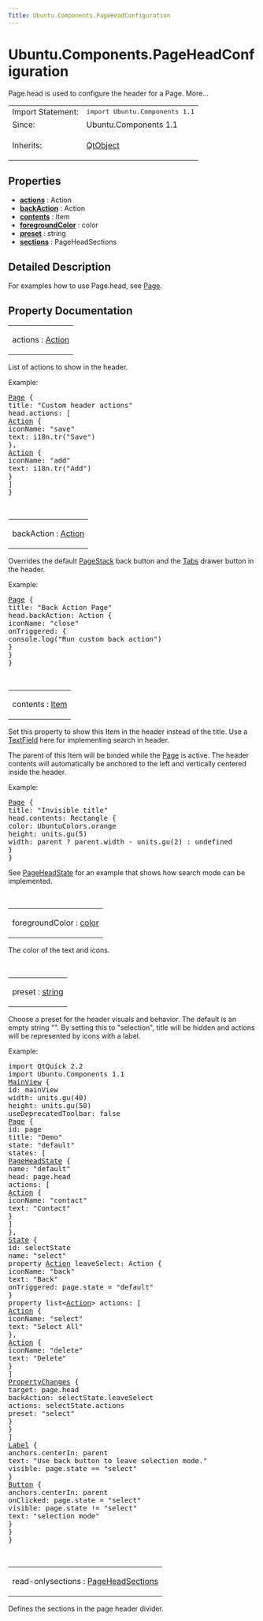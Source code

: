 ```yaml
---
Title: Ubuntu.Components.PageHeadConfiguration
---
```


# Ubuntu.Components.PageHeadConfiguration

<span class="subtitle"></span>
<!-- $$$PageHeadConfiguration-brief -->
<p>Page.head is used to configure the header for a Page. More...</p>
<!-- @@@PageHeadConfiguration -->
<table class="alignedsummary">
<tr><td class="memItemLeft rightAlign topAlign"> Import Statement:</td><td class="memItemRight bottomAlign"> </b><tt>import Ubuntu.Components 1.1</tt></td></tr><tr><td class="memItemLeft rightAlign topAlign"> Since:</td><td class="memItemRight bottomAlign">  Ubuntu.Components 1.1</td></tr><tr><td class="memItemLeft rightAlign topAlign"> Inherits:</td><td class="memItemRight bottomAlign"> <p><a href="QtQml.QtObject.md">QtObject</a></p>
</td></tr></table><ul>
</ul>
<h2>Properties</h2>
<ul>
<li class="fn"><b><b><a href="#actions-prop">actions</a></b></b> : Action</li>
<li class="fn"><b><b><a href="#backAction-prop">backAction</a></b></b> : Action</li>
<li class="fn"><b><b><a href="#contents-prop">contents</a></b></b> : Item</li>
<li class="fn"><b><b><a href="#foregroundColor-prop">foregroundColor</a></b></b> : color</li>
<li class="fn"><b><b><a href="#preset-prop">preset</a></b></b> : string</li>
<li class="fn"><b><b><a href="#sections-prop">sections</a></b></b> : PageHeadSections</li>
</ul>
<!-- $$$PageHeadConfiguration-description -->
<h2>Detailed Description</h2>
<p>For examples how to use Page.head, see <a href="Ubuntu.Components.Page.md">Page</a>.</p>
<!-- @@@PageHeadConfiguration -->
<h2>Property Documentation</h2>
<!-- $$$actions -->
<table class="qmlname"><tr valign="top"><td class="tblQmlPropNode"><p><span class="name">actions</span> : <span class="type"><a href="Ubuntu.Components.Action.md">Action</a></span></p></td></tr></table><p>List of actions to show in the header.</p>
<p>Example:</p>
<pre class="qml"><span class="type"><a href="Ubuntu.Components.Page.md">Page</a></span> {
<span class="name">title</span>: <span class="string">&quot;Custom header actions&quot;</span>
<span class="name">head</span>.actions: [
<span class="type"><a href="Ubuntu.Components.Action.md">Action</a></span> {
<span class="name">iconName</span>: <span class="string">&quot;save&quot;</span>
<span class="name">text</span>: <span class="name">i18n</span>.<span class="name">tr</span>(<span class="string">&quot;Save&quot;</span>)
},
<span class="type"><a href="Ubuntu.Components.Action.md">Action</a></span> {
<span class="name">iconName</span>: <span class="string">&quot;add&quot;</span>
<span class="name">text</span>: <span class="name">i18n</span>.<span class="name">tr</span>(<span class="string">&quot;Add&quot;</span>)
}
]
}</pre>
<!-- @@@actions -->
<br/>
<!-- $$$backAction -->
<table class="qmlname"><tr valign="top"><td class="tblQmlPropNode"><p><span class="name">backAction</span> : <span class="type"><a href="Ubuntu.Components.Action.md">Action</a></span></p></td></tr></table><p>Overrides the default <a href="Ubuntu.Components.PageStack.md">PageStack</a> back button and the <a href="Ubuntu.Components.Tabs.md">Tabs</a> drawer button in the header.</p>
<p>Example:</p>
<pre class="qml"><span class="type"><a href="Ubuntu.Components.Page.md">Page</a></span> {
<span class="name">title</span>: <span class="string">&quot;Back Action Page&quot;</span>
<span class="name">head</span>.backAction: <span class="name">Action</span> {
<span class="name">iconName</span>: <span class="string">&quot;close&quot;</span>
<span class="name">onTriggered</span>: {
<span class="name">console</span>.<span class="name">log</span>(<span class="string">&quot;Run custom back action&quot;</span>)
}
}
}</pre>
<!-- @@@backAction -->
<br/>
<!-- $$$contents -->
<table class="qmlname"><tr valign="top"><td class="tblQmlPropNode"><p><span class="name">contents</span> : <span class="type"><a href="QtQuick.Item.md">Item</a></span></p></td></tr></table><p>Set this property to show this Item in the header instead of the title. Use a <a href="Ubuntu.Components.TextField.md">TextField</a> here for implementing search in header.</p>
<p>The parent of this Item will be binded while the <a href="Ubuntu.Components.Page.md">Page</a> is active. The header contents will automatically be anchored to the left and vertically centered inside the header.</p>
<p>Example:</p>
<pre class="qml"><span class="type"><a href="Ubuntu.Components.Page.md">Page</a></span> {
<span class="name">title</span>: <span class="string">&quot;Invisible title&quot;</span>
<span class="name">head</span>.contents: <span class="name">Rectangle</span> {
<span class="name">color</span>: <span class="name">UbuntuColors</span>.<span class="name">orange</span>
<span class="name">height</span>: <span class="name">units</span>.<span class="name">gu</span>(<span class="number">5</span>)
<span class="name">width</span>: <span class="name">parent</span> ? <span class="name">parent</span>.<span class="name">width</span> <span class="operator">-</span> <span class="name">units</span>.<span class="name">gu</span>(<span class="number">2</span>) : <span class="name">undefined</span>
}
}</pre>
<p>See <a href="Ubuntu.Components.PageHeadState.md">PageHeadState</a> for an example that shows how search mode can be implemented.</p>
<!-- @@@contents -->
<br/>
<!-- $$$foregroundColor -->
<table class="qmlname"><tr valign="top"><td class="tblQmlPropNode"><p><span class="name">foregroundColor</span> : <span class="type"><a href="http://qt-project.org/doc/qt-5.3/qml-color.html">color</a></span></p></td></tr></table><p>The color of the text and icons.</p>
<!-- @@@foregroundColor -->
<br/>
<!-- $$$preset -->
<table class="qmlname"><tr valign="top"><td class="tblQmlPropNode"><p><span class="name">preset</span> : <span class="type"><a href="http://qt-project.org/doc/qt-5.3/qml-string.html">string</a></span></p></td></tr></table><p>Choose a preset for the header visuals and behavior. The default is an empty string &quot;&quot;. By setting this to &quot;selection&quot;, title will be hidden and actions will be represented by icons with a label.</p>
<p>Example:</p>
<pre class="qml">import QtQuick 2.2
import Ubuntu.Components 1.1
<span class="type"><a href="Ubuntu.Components.MainView.md">MainView</a></span> {
<span class="name">id</span>: <span class="name">mainView</span>
<span class="name">width</span>: <span class="name">units</span>.<span class="name">gu</span>(<span class="number">40</span>)
<span class="name">height</span>: <span class="name">units</span>.<span class="name">gu</span>(<span class="number">50</span>)
<span class="name">useDeprecatedToolbar</span>: <span class="number">false</span>
<span class="type"><a href="Ubuntu.Components.Page.md">Page</a></span> {
<span class="name">id</span>: <span class="name">page</span>
<span class="name">title</span>: <span class="string">&quot;Demo&quot;</span>
<span class="name">state</span>: <span class="string">&quot;default&quot;</span>
<span class="name">states</span>: [
<span class="type"><a href="Ubuntu.Components.PageHeadState.md">PageHeadState</a></span> {
<span class="name">name</span>: <span class="string">&quot;default&quot;</span>
<span class="name">head</span>: <span class="name">page</span>.<span class="name">head</span>
<span class="name">actions</span>: [
<span class="type"><a href="Ubuntu.Components.Action.md">Action</a></span> {
<span class="name">iconName</span>: <span class="string">&quot;contact&quot;</span>
<span class="name">text</span>: <span class="string">&quot;Contact&quot;</span>
}
]
},
<span class="type"><a href="QtQuick.State.md">State</a></span> {
<span class="name">id</span>: <span class="name">selectState</span>
<span class="name">name</span>: <span class="string">&quot;select&quot;</span>
property <span class="type"><a href="Ubuntu.Components.Action.md">Action</a></span> <span class="name">leaveSelect</span>: <span class="name">Action</span> {
<span class="name">iconName</span>: <span class="string">&quot;back&quot;</span>
<span class="name">text</span>: <span class="string">&quot;Back&quot;</span>
<span class="name">onTriggered</span>: <span class="name">page</span>.<span class="name">state</span> <span class="operator">=</span> <span class="string">&quot;default&quot;</span>
}
property list&lt;<span class="type"><a href="Ubuntu.Components.Action.md">Action</a></span>&gt; <span class="name">actions</span>: [
<span class="type"><a href="Ubuntu.Components.Action.md">Action</a></span> {
<span class="name">iconName</span>: <span class="string">&quot;select&quot;</span>
<span class="name">text</span>: <span class="string">&quot;Select All&quot;</span>
},
<span class="type"><a href="Ubuntu.Components.Action.md">Action</a></span> {
<span class="name">iconName</span>: <span class="string">&quot;delete&quot;</span>
<span class="name">text</span>: <span class="string">&quot;Delete&quot;</span>
}
]
<span class="type"><a href="QtQuick.PropertyChanges.md">PropertyChanges</a></span> {
<span class="name">target</span>: <span class="name">page</span>.<span class="name">head</span>
<span class="name">backAction</span>: <span class="name">selectState</span>.<span class="name">leaveSelect</span>
<span class="name">actions</span>: <span class="name">selectState</span>.<span class="name">actions</span>
<span class="name">preset</span>: <span class="string">&quot;select&quot;</span>
}
}
]
<span class="type"><a href="Ubuntu.Components.Label.md">Label</a></span> {
<span class="name">anchors</span>.centerIn: <span class="name">parent</span>
<span class="name">text</span>: <span class="string">&quot;Use back button to leave selection mode.&quot;</span>
<span class="name">visible</span>: <span class="name">page</span>.<span class="name">state</span> <span class="operator">==</span> <span class="string">&quot;select&quot;</span>
}
<span class="type"><a href="Ubuntu.Components.Button.md">Button</a></span> {
<span class="name">anchors</span>.centerIn: <span class="name">parent</span>
<span class="name">onClicked</span>: <span class="name">page</span>.<span class="name">state</span> <span class="operator">=</span> <span class="string">&quot;select&quot;</span>
<span class="name">visible</span>: <span class="name">page</span>.<span class="name">state</span> <span class="operator">!=</span> <span class="string">&quot;select&quot;</span>
<span class="name">text</span>: <span class="string">&quot;selection mode&quot;</span>
}
}
}</pre>
<!-- @@@preset -->
<br/>
<!-- $$$sections -->
<table class="qmlname"><tr valign="top"><td class="tblQmlPropNode"><p><span class="qmlreadonly">read-only</span><span class="name">sections</span> : <span class="type"><a href="Ubuntu.Components.PageHeadSections.md">PageHeadSections</a></span></p></td></tr></table><p>Defines the sections in the page header divider.</p>
<!-- @@@sections -->
<br/>
